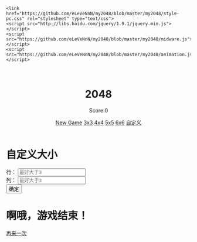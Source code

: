    <div class="container">
   
    <link href="https://github.com/eLeVeNnN/my2048/blob/master/my2048/style-pc.css" rel="stylesheet" type="text/css">
    <script src="http://libs.baidu.com/jquery/1.9.1/jquery.min.js"></script>
    <script src="https://github.com/eLeVeNnN/my2048/blob/master/my2048/midware.js"></script>
    <script src="https://github.com/eLeVeNnN/my2048/blob/master/my2048/animation.js"></script>
    <script src="https://github.com/eLeVeNnN/my2048/blob/master/my2048/main.js"></script>
       <header>
       <div class="title">
       <h1>2048</h1>
       <p>Score:<span class="score">0</span></p>
       </div>
       <div class="btns">
           <a href="javascript:reStart()">New Game</a>
           <a href="javascript:init(3,3)">3x3</a>
           <a href="javascript:init(4,4)">4x4</a>
           <a href="javascript:init(5,5)">5x5</a>
           <a href="javascript:init(6,6)">6x6</a>
           <a href="javascript:showForm()">自定义</a>
       </div>
       </header>
       <section class="grid">
       </section>
       <div id="personal">
           <h1>自定义大小</h1>
           <label for="perRow">行：</label>
           <input type="text" id="perRow" placeholder="最好大于3">
           <br/>
           <label for="perCol">列：</label>
           <input type="text" id="perCol" placeholder="最好大于3">
           <br/>
           <button type="submit" onclick="getPerData()">确定</button>
       </div>
       <div id="gameover">
           <h1>啊哦，游戏结束！</h1>
           <a href="javascript:reStart()">再来一次</a>
       </div>
   </div>
